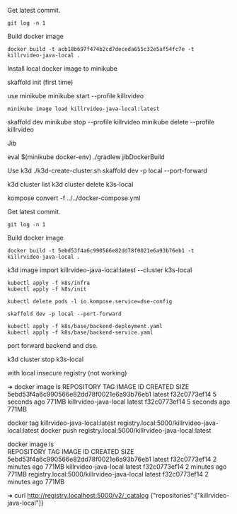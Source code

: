 Get latest commit.
```
git log -n 1
```
Build docker image
```
docker build -t acb18b697f474b2cd7deceda655c32e5af54fc7e -t killrvideo-java-local .
```
Install local docker image to minikube

skaffold init (first time)

use minikube
minikube start --profile killrvideo
```
minikube image load killrvideo-java-local:latest
```

skaffold dev
minikube stop --profile killrvideo
minikube delete --profile killrvideo

Jib

eval $(minikube docker-env)
./gradlew jibDockerBuild

Use k3d
./k3d-create-cluster.sh
skaffold dev -p local --port-forward

k3d cluster list
k3d cluster delete k3s-local

kompose convert -f ../../docker-compose.yml

Get latest commit.
```
git log -n 1
```
Build docker image
```
docker build -t 5ebd53f4a6c990566e82dd78f0021e6a93b76eb1 -t killrvideo-java-local .
```

k3d image import killrvideo-java-local:latest --cluster k3s-local
```
kubectl apply -f k8s/infra
kubectl apply -f k8s/init

kubectl delete pods -l io.kompose.service=dse-config

skaffold dev -p local --port-forward

kubectl apply -f k8s/base/backend-deployment.yaml
kubectl apply -f k8s/base/backend-service.yaml
```
port forward backend and dse.

k3d cluster stop k3s-local


with local insecure registry (not working)

➜ docker image ls
REPOSITORY                                 TAG                                                                IMAGE ID       CREATED         SIZE
5ebd53f4a6c990566e82dd78f0021e6a93b76eb1   latest                                                             f32c0773ef14   5 seconds ago   771MB
killrvideo-java-local                      latest                                                             f32c0773ef14   5 seconds ago   771MB

docker tag killrvideo-java-local:latest registry.local:5000/killrvideo-java-local:latest
docker push registry.local:5000/killrvideo-java-local:latest

docker image ls                                                                         
REPOSITORY                                  TAG                                                                IMAGE ID       CREATED         SIZE
5ebd53f4a6c990566e82dd78f0021e6a93b76eb1    latest                                                             f32c0773ef14   2 minutes ago   771MB
killrvideo-java-local                       latest                                                             f32c0773ef14   2 minutes ago   771MB
registry.local:5000/killrvideo-java-local   latest                                                             f32c0773ef14   2 minutes ago   771MB

➜ curl http://registry.localhost:5000/v2/_catalog
{"repositories":["killrvideo-java-local"]}
